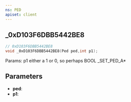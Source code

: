 ```yaml
---
ns: PED
apiset: client
---
```

## _0xD103F6DBB5442BE8

```c
// 0xD103F6DBB5442BE8
void _0xD103F6DBB5442BE8(Ped ped,int p1);
```

Params: p1 either a 1 or 0, so perhaps BOOL
_SET_PED_A*

## Parameters
* **ped**:
* **p1**: